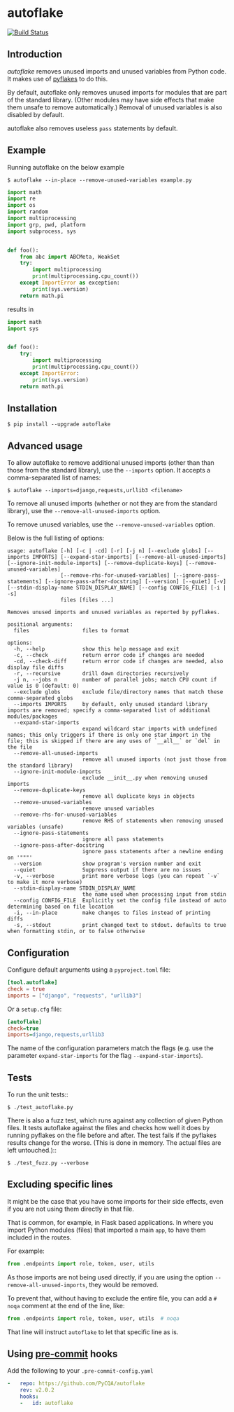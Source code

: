 # autoflake

[![Build Status](https://github.com/PyCQA/autoflake/actions/workflows/main.yaml/badge.svg?branch=main)](https://github.com/PyCQA/autoflake/actions/workflows/main.yaml)

## Introduction

_autoflake_ removes unused imports and unused variables from Python code. It
makes use of [pyflakes](https://pypi.org/pypi/pyflakes) to do this.

By default, autoflake only removes unused imports for modules that are part of
the standard library. (Other modules may have side effects that make them
unsafe to remove automatically.) Removal of unused variables is also disabled
by default.

autoflake also removes useless ``pass`` statements by default.

## Example

Running autoflake on the below example

```
$ autoflake --in-place --remove-unused-variables example.py
```

```python
import math
import re
import os
import random
import multiprocessing
import grp, pwd, platform
import subprocess, sys


def foo():
    from abc import ABCMeta, WeakSet
    try:
        import multiprocessing
        print(multiprocessing.cpu_count())
    except ImportError as exception:
        print(sys.version)
    return math.pi
```

results in

```python
import math
import sys


def foo():
    try:
        import multiprocessing
        print(multiprocessing.cpu_count())
    except ImportError:
        print(sys.version)
    return math.pi
```


## Installation

```
$ pip install --upgrade autoflake
```


## Advanced usage

To allow autoflake to remove additional unused imports (other than
than those from the standard library), use the ``--imports`` option. It
accepts a comma-separated list of names:

```
$ autoflake --imports=django,requests,urllib3 <filename>
```

To remove all unused imports (whether or not they are from the standard
library), use the ``--remove-all-unused-imports`` option.

To remove unused variables, use the ``--remove-unused-variables`` option.

Below is the full listing of options:

```
usage: autoflake [-h] [-c | -cd] [-r] [-j n] [--exclude globs] [--imports IMPORTS] [--expand-star-imports] [--remove-all-unused-imports] [--ignore-init-module-imports] [--remove-duplicate-keys] [--remove-unused-variables]
                 [--remove-rhs-for-unused-variables] [--ignore-pass-statements] [--ignore-pass-after-docstring] [--version] [--quiet] [-v] [--stdin-display-name STDIN_DISPLAY_NAME] [--config CONFIG_FILE] [-i | -s]
                 files [files ...]

Removes unused imports and unused variables as reported by pyflakes.

positional arguments:
  files                 files to format

options:
  -h, --help            show this help message and exit
  -c, --check           return error code if changes are needed
  -cd, --check-diff     return error code if changes are needed, also display file diffs
  -r, --recursive       drill down directories recursively
  -j n, --jobs n        number of parallel jobs; match CPU count if value is 0 (default: 0)
  --exclude globs       exclude file/directory names that match these comma-separated globs
  --imports IMPORTS     by default, only unused standard library imports are removed; specify a comma-separated list of additional modules/packages
  --expand-star-imports
                        expand wildcard star imports with undefined names; this only triggers if there is only one star import in the file; this is skipped if there are any uses of `__all__` or `del` in the file
  --remove-all-unused-imports
                        remove all unused imports (not just those from the standard library)
  --ignore-init-module-imports
                        exclude __init__.py when removing unused imports
  --remove-duplicate-keys
                        remove all duplicate keys in objects
  --remove-unused-variables
                        remove unused variables
  --remove-rhs-for-unused-variables
                        remove RHS of statements when removing unused variables (unsafe)
  --ignore-pass-statements
                        ignore all pass statements
  --ignore-pass-after-docstring
                        ignore pass statements after a newline ending on '"""'
  --version             show program's version number and exit
  --quiet               Suppress output if there are no issues
  -v, --verbose         print more verbose logs (you can repeat `-v` to make it more verbose)
  --stdin-display-name STDIN_DISPLAY_NAME
                        the name used when processing input from stdin
  --config CONFIG_FILE  Explicitly set the config file instead of auto determining based on file location
  -i, --in-place        make changes to files instead of printing diffs
  -s, --stdout          print changed text to stdout. defaults to true when formatting stdin, or to false otherwise
```


## Configuration

Configure default arguments using a `pyproject.toml` file:

```toml
[tool.autoflake]
check = true
imports = ["django", "requests", "urllib3"]
```

Or a `setup.cfg` file:

```ini
[autoflake]
check=true
imports=django,requests,urllib3
```

The name of the configuration parameters match the flags (e.g. use the
parameter `expand-star-imports` for the flag `--expand-star-imports`).

## Tests

To run the unit tests::

```
$ ./test_autoflake.py
```

There is also a fuzz test, which runs against any collection of given Python
files. It tests autoflake against the files and checks how well it does by
running pyflakes on the file before and after. The test fails if the pyflakes
results change for the worse. (This is done in memory. The actual files are
left untouched.)::

```
$ ./test_fuzz.py --verbose
```

## Excluding specific lines

It might be the case that you have some imports for their side effects, even
if you are not using them directly in that file.

That is common, for example, in Flask based applications. In where you import
Python modules (files) that imported a main ``app``, to have them included in
the routes.

For example:

```python
from .endpoints import role, token, user, utils
```

As those imports are not being used directly, if you are using the option
``--remove-all-unused-imports``, they would be removed.

To prevent that, without having to exclude the entire file, you can add a
``# noqa`` comment at the end of the line, like:

```python
from .endpoints import role, token, user, utils  # noqa
```

That line will instruct ``autoflake`` to let that specific line as is.


## Using [pre-commit](https://pre-commit.com) hooks

Add the following to your `.pre-commit-config.yaml`

```yaml
-   repo: https://github.com/PyCQA/autoflake
    rev: v2.0.2
    hooks:
    -   id: autoflake
```
